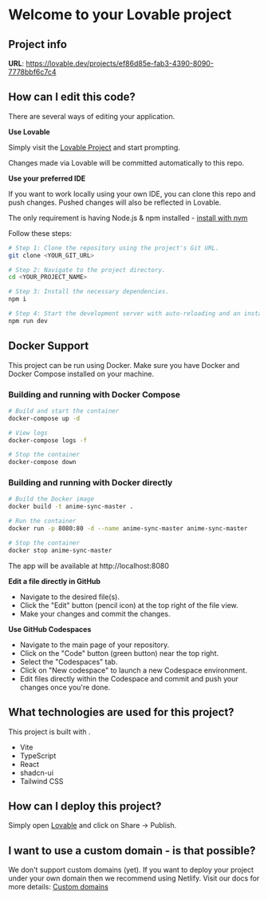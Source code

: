 
# Welcome to your Lovable project

## Project info

**URL**: https://lovable.dev/projects/ef86d85e-fab3-4390-8090-7778bbf6c7c4

## How can I edit this code?

There are several ways of editing your application.

**Use Lovable**

Simply visit the [Lovable Project](https://lovable.dev/projects/ef86d85e-fab3-4390-8090-7778bbf6c7c4) and start prompting.

Changes made via Lovable will be committed automatically to this repo.

**Use your preferred IDE**

If you want to work locally using your own IDE, you can clone this repo and push changes. Pushed changes will also be reflected in Lovable.

The only requirement is having Node.js & npm installed - [install with nvm](https://github.com/nvm-sh/nvm#installing-and-updating)

Follow these steps:

```sh
# Step 1: Clone the repository using the project's Git URL.
git clone <YOUR_GIT_URL>

# Step 2: Navigate to the project directory.
cd <YOUR_PROJECT_NAME>

# Step 3: Install the necessary dependencies.
npm i

# Step 4: Start the development server with auto-reloading and an instant preview.
npm run dev
```

## Docker Support

This project can be run using Docker. Make sure you have Docker and Docker Compose installed on your machine.

### Building and running with Docker Compose

```sh
# Build and start the container
docker-compose up -d

# View logs
docker-compose logs -f

# Stop the container
docker-compose down
```

### Building and running with Docker directly

```sh
# Build the Docker image
docker build -t anime-sync-master .

# Run the container
docker run -p 8080:80 -d --name anime-sync-master anime-sync-master

# Stop the container
docker stop anime-sync-master
```

The app will be available at http://localhost:8080

**Edit a file directly in GitHub**

- Navigate to the desired file(s).
- Click the "Edit" button (pencil icon) at the top right of the file view.
- Make your changes and commit the changes.

**Use GitHub Codespaces**

- Navigate to the main page of your repository.
- Click on the "Code" button (green button) near the top right.
- Select the "Codespaces" tab.
- Click on "New codespace" to launch a new Codespace environment.
- Edit files directly within the Codespace and commit and push your changes once you're done.

## What technologies are used for this project?

This project is built with .

- Vite
- TypeScript
- React
- shadcn-ui
- Tailwind CSS

## How can I deploy this project?

Simply open [Lovable](https://lovable.dev/projects/ef86d85e-fab3-4390-8090-7778bbf6c7c4) and click on Share -> Publish.

## I want to use a custom domain - is that possible?

We don't support custom domains (yet). If you want to deploy your project under your own domain then we recommend using Netlify. Visit our docs for more details: [Custom domains](https://docs.lovable.dev/tips-tricks/custom-domain/)
